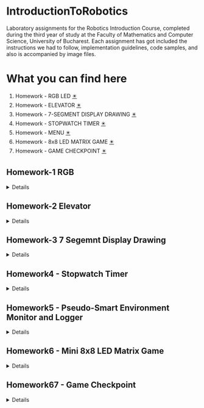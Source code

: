 # IntroductionToRobotics

Laboratory assignments for the Robotics Introduction Course, completed during the third year of study at the Faculty of Mathematics and Computer Science, University of Bucharest. Each assignment has got included the instructions we had to follow, implementation guidelines, code samples, and also is accompanied by image files.

# What you can find here
1. Homework - RGB LED [✴️](#hmwk1) 
2. Homework - ELEVATOR [✴️](#hmwk2) 
3. Homework - 7-SEGMENT DISPLAY DRAWING [✴️](#hmwk3) 
4. Homework - STOPWATCH TIMER [✴️](#hmwk4)
5. Homework - MENU [✴️](#hmwk5)
6. Homework - 8x8 LED MATRIX GAME [✴️](#hmwk6)
7. Homework - GAME CHECKPOINT [✴️](#hmwk7)

<a name="hmwk1"></a>
## Homework-1 RGB

<details>
<p><b>Assignment details 🗞️</b></p> 
This assignment focuses on controlling each channel (Red, Green, and Blue) of  an  RGB  LED  using  individual  potentiometers.   By  the  end  of  this  task, we  will  gain  experience  in  interfacing  potentiometers  with  the  Arduino  and controlling RGB LEDs based on the analog readings. <br>
The main components we will use specifically for this task are an RGB led, 3 potentiometers, resistors and as many wires as needed. <br>

<b>Components:</b>
1. RGB LED 💡
2. 3 potentiometers 🟣
3. 3 220Ω resistors
4. wires as needed

<p><b>Electrical scheme</b></p>

<img src="https://github.com/nicoletaiova25/IntroductionToRobotics/assets/148574222/ce070ffa-b757-4207-b943-45da46103d37.png" width="400" height="500">

<br>
<p><b>Setup of the assignment 📷 </b></p>

<img src="https://github.com/nicoletaiova25/IntroductionToRobotics/assets/148574222/9b02530c-3707-450b-912f-c404d49e19cd.jpg" width="400" height="500">

<br>

 ### 🎞️ A video showcasting functionality of assignment: [Video](https://youtu.be/9celDTJKHCI)

 
 
 ### 💻 The code: [You can find it here](https://github.com/nicoletaiova25/IntroductionToRobotics/blob/main/Homework/Homework1-RGB.ino)
 
</details>

<a name="hmwk2"></a>
## Homework-2 Elevator
<details>
<p><b>Assignment details 🗞️</b></p> 
This assignment focuses on simulating a 3-floor elevator control system using LEDs, buttons, and a buzzer. <br>
Components 🧰:<br> 💡 4 LEDs, 3 for the floors and 1 for the operational state of the elevator <br>
               🔳 3 buttons, to call the elevator to the desired floor <br>
               🔉 1 buzzer, to let the individual know when the elevator has arrived, the doors are opening and closing <br>
               🪛 as many wires and resistors as needed <br>
<br>
 <b>Tehnical Task</b>
 <details>Design a control system that simulates a 3-floor elevator using the Arduino platform. Here are the specific requirements:<br>
     • LED Indicators: Each of the 3 LEDs should represent one of the 3 floors. The LED corresponding to the current floor should light up.
Additionally, another LED should represent the elevator’s operational state. It should blink when the elevator is moving and remain static when stationary. <br>
     • Buttons: Implement 3 buttons that represent the call buttons from the3 floors. When pressed, the elevator should simulate movement towardsthe floor after a short interval (2-3 seconds). <br>
     • Buzzer: The buzzer should sound briefly during the following scenarios: <br>
                    – Elevator arriving at the desired floor (something resembling a ”cling”). <br>
                    – Elevator doors closing and movement (pro tip: split them into 2 different sounds) <br>
     • State Change & Timers: If the elevator is already at the desired floor, pressing the button for that floor should have no effect. Otherwise, after a button press, the elevator should ”wait for the doors to close” and then ”move” to the corresponding floor. If the elevator is in movement, it should either do nothing or it should stack its decision (get to the first programmed floor, open the doors, wait, close them and then go to the next desired floor). <br>
    • Debounce: Remember to implement debounce for the buttons to avoid unintentional repeated button presses.</details>
<br>
<p><b>Setup of the assignment 📷 </b></p>

<img src="https://github.com/nicoletaiova25/IntroductionToRobotics/assets/148574222/0e9abe97-24fb-41d3-8fbf-baefbb4b64d0.jpg" width="400" height="500">

<img src="https://github.com/nicoletaiova25/IntroductionToRobotics/assets/148574222/eb3093d3-a9a3-4971-b545-1cdf62830541.jpg" width="400" height="500">

<br>

 ### 🎞️ A video showcasting functionality of assignment: [Video](https://youtube.com/shorts/g3ytp2m51iY?feature=share)

 <br>
 
 ### 💻 The code: [You can find it here](https://github.com/nicoletaiova25/IntroductionToRobotics/blob/main/Homework/homework2_elevator.ino)
 
</details>

<a name="hmwk3"></a>
## Homework-3 7 Segemnt Display Drawing

<details>
<p><b>Assignment details 🗞️</b></p> 
 <br>
This assingment requires using the joystick to control the position ofthe segment and ”drawing” on the display. The movement between segments should be natural, meaning they should jump from the current position only to neighbors, but without passing through ”walls”.
<b>Requirements</b><br>
The initial position should be on the DP. The current position always blinks (irrespective of the fact that the segment is on or off). Use the joystick to move from one position to neighbors (see table for corresponding movement). Short pressing the button toggles the segment state from ON to OFF or from OFF to ON. Long pressing the button resets the entire display by turning all the segments OFF and moving the current position to the decimal point.

 ![image](https://github.com/nicoletaiova25/IntroductionToRobotics/assets/148574222/d6dbb440-0643-4a47-8250-c6fb169df43b)



<br>
<p><b>Setup of the assignment 📷 </b></p>

<img src="https://github.com/nicoletaiova25/IntroductionToRobotics/assets/148574222/3e532aed-b1af-44e3-9ed3-c1b9fa0574dc.jpg" width="400" height="500">


<img src="https://github.com/nicoletaiova25/IntroductionToRobotics/assets/148574222/a34ed096-ab1a-4e5f-ac67-ffc2bad21598.jpg" width="400" height="500">


<br>

 ### 🎞️ A video showcasting functionality of assignment: [Video](https://youtube.com/shorts/xklG7r3SEkc?feature=share)

 <br>
 
 ### 💻 The code: [You can find it here](https://github.com/nicoletaiova25/IntroductionToRobotics/blob/main/Homework/homework3_7segmentDisplay.ino)
 
</details>

<a name="hmwk4"></a>
## Homework4 - Stopwatch Timer

<details>
<p><b>Assignment details 🗞️</b></p> 
<br>
Using the 4 digit 7 segment display and 3 buttons, this assigment requires implementing a stopwatch timer that counts in 10ths of a second and has a save lap functionality (similar to most basic stopwatch functions on most phones).<br>
Neccessary:  The starting value of the 4 digit 7 segment display shouldbe ”000.0”. The buttons should have the following functionalities:<br>
– Button 1: Start / pause.<br>
– Button 2: Reset (if in pause mode). Reset saved laps (if in lap viewing mode).<br>
– Button 3: Save lap (if in counting mode), cycle through last saved laps (up to 4 laps).<br><br>
<b>Rules of the workflow:</b><br>
1. Display shows ”000.0”. When pressing the Start button, the timer should start.<br>
2. During timer counter, each time you press the lap button, you should save that timer’s value in memory (not persistent, it is OK to be deleted upon reset), up to 4 laps (or more if you want); pressing the 5th time should override the 1st saved one. If you press the reset button while timer works, nothing happens. If you press the pause button, the timer stops. <br>
3. In Pause Mode, the lap flag button doesn’t work anymore. Pressing the reset button resets you to 000.0. <br>
4. After reset, you can now press the flag buttons to cycle through the lap times. Each time you press the flag button, it takes you to the next saved lap. Pressing it continuously should cycle you through it continuously. Pressing the reset button while in this state resets all your flags and takes the timer back to ”000.0”. <br><br>

<b>Components used</b> <br>
<li>
A 4-Digit 7-segment display 🖥️
3 buttons 🔲
Resistors and wires 🪛
A LED 💡
</li>
<br>
<br>
<p><b>Setup of the assignment 📷 </b></p>


<img src="https://github.com/nicoletaiova25/IntroductionToRobotics/assets/148574222/564de18a-074c-4d37-b686-74e0d2630dc4.jpg" width="400" height="500">

<br>

 ### 🎞️ A video showcasting functionality of assignment: [Video](https://youtu.be/IAuIUipVpyk?feature=shared)

 <br>
 
 ### 💻 The code: [You can find it here](https://github.com/nicoletaiova25/IntroductionToRobotics/blob/main/Homework/Homework4_4Digit7SegmentDisplay.ino)
 
</details>


<a name="hmwk5"></a>
## Homework5 - Pseudo-Smart Environment Monitor and Logger

<details>
<p><b>Assignment details 🗞️</b></p> 
<br>
Develop a ”Smart Environment Monitor and Logger” using Arduino. This system will utilize various sensors to gather environmental data, log this data into EEPROM, and provide both visual feedback via an RGB LED and user interaction through a Serial Menu.<br>
Neccessary:  Menu Structure   <br><br>
1. Sensor Settings
   1.1 Sensors Sampling Interval.
   1.2 Ultrasonic Alert Threshold. 
   1.3 LDR Alert Threshold. 
   1.4 Back // Return to main menu
2. Reset Logger Data
   2.1 Yes.
   2.2 No.
3. System Status
   3.1 Current Sensor Readings
   3.2 Current Sensor Settings
   3.3 Display Logged Data
   3.2 Back
4. RGB LED Control
   4.1 Manual Color Control
   4.2 LED: Toggle Automatic ON/OFF
   4.3 Back
 
<b>Components used</b> <br>
Ultrasonic Sensor (HC-SR04) <br>
LDR (Light-Dependent Resistor) aka Photocell aka Photoresistor aka Light Sensor <br>
Resistors and wires 🪛<br>
RGB LED💡<br>
<br>
<br>
<p><b>Setup of the assignment 📷 </b></p>

<img src="https://github.com/nicoletaiova25/IntroductionToRobotics/assets/148574222/f1bbf503-8ffb-4514-8281-b3e641b7a740.jpg" width="400" height="500">

<br>

 ### 🎞️ A video showcasting functionality of assignment: 🌠
[The video to see the LED](https://youtube.com/shorts/BZy-QLIXm08?feature=share)
[The video to see the Menu](https://youtu.be/dfeNue5wNA4)
I couldn't make it work with pausing the video in between so 2 videos it is 🌠

 <br>
 
 ### 💻 The code: [You can find it here](https://github.com/nicoletaiova25/IntroductionToRobotics/blob/main/Homework/Homework5_Menu.ino)
 
</details>

<a name="hmwk6"></a>
## Homework6 - Mini 8x8 LED Matrix Game

<details>
<p><b>Assignment details 🗞️</b></p> 
<br>
Develop a small game on the 8x8 matrix using Arduino. I chose to do a game Bomberman style, while following the requirements. Said requirements of the game must-have are: displaying three types of elements( a player that blinks slowly, a bomb that blinks faster than the player and walls that don't blink, but they are getting blown away. The walls are randomly generated on 50-75% of the matrix and the player is moving around with the help of the joystick and destroys the walls by planting bombs and detonating them.<br>
 
<b>Components used</b> <br>
Joystick 🕹️  <br>
8x8 LED Matrix  <br>
Resistors, capacitors and wires 🪛 <br>
LED💡 <br>
Buzzer 🔉

<br>
<b>Rules of the game: </b><br>
The matrix will firstly display a greeting image (HI!). To start the game user must press the joystick on time. The walls and the player will be displayed. Using the joystick, player can be moved around. To place the bomb, the joystick button needs to be pressed. To detonate the bomb the button is to be pressed again. Don't get startled by the sound, couldn't make it more bomb like, so it is what it is (also used a resistor of 10 ohms, the 110 one was suppressing the sound too much). 
After all the walls are destroyed user can see the score in the Serial Monitor, greetings image is again displayed and user can play again.
<br>
<p><b>Setup of the assignment 📷 </b></p>


<img src="https://github.com/nicoletaiova25/IntroductionToRobotics/assets/148574222/74fc714e-1d9c-413f-b2fc-f738a0b494ab.jpg" width="500" height="600">

<br>

 ### 🎞️ A video showcasting functionality of assignment: 🌠 [The video](https://youtu.be/A4NL7QThA4M) 🌠

 <br>
 
 ### 💻 The code: [You can find it here](https://github.com/nicoletaiova25/IntroductionToRobotics/blob/main/Homework/Homework7MatrixGame.ino)
 
</details>

<a name="hmwk7"></a>
## Homework67 - Game Checkpoint

<details>
 <p>Mind it is still a work in progress, good things take time 🌠 </p>
<p><b>Assignment details 🗞️</b></p> 
<br>

 1. Intro Message - When powered, a greeting message is shown on the LCD
 2. Menu - user can scroll using joystick through the options displayed and choose what they want<br>
    a. Start Game, the game is displayed on the matrix<br>
    b. Settings, with 3 options itself, set intensity to LCD, set intensity to matrix, return to menu<br>
    c. About - details, it displays the github of the creator (mine, obviously)<br>
 3. End Message -  it displays 'GAME OVER' and the score, goes back to menu
 4. During Gameplay - it displays the lives of the player and the time since the game began

<br>

<b>Components used</b> <br>
Joystick 🕹️  <br>
8x8 LED Matrix  <br>
Resistors, capacitors and wires 🪛 <br>
LED💡 <br>
Buzzer 🔉<br>
LCD display 📺

<br>

A bunch of things that might not be clear when first starting the game. When the setup is powered, there is a message displayed on the LCD for no more than 12 seconds. The most important thing it sasys it's that the user can scroll the menu using the joystick by moving it upwards or downwards. 
When the menu appears the first options that can be seen is a) Start game, that if chosen, start the game on the matrix. By scrolling you can see the other options, b)Settings and c)About. To choose an option of the MAIN MENU(read that again), the user needs to press the joystick once. <br>
If the first option is chosen, the game starts and the LCD display the current lives of the player and the timer of the game. For the second option, the settings, new options will be displayed. Again, the user can scroll through them using the up or down motion on the joystick. <br>
To chose an option the user has to swipe right with the joystick. The third option of this submenu allows the user to go back to the MAIN MENU. If user wants to set the intensity of the LCD, (and for the next assigment, maybe the intensity of the matrix), they swipe right on that option of the settings submenu. To set the intensity, they have to swipe the joystick left or right this time, and to swipe down to save the value to EEPROM and return to submenu (it was supposed to be up, down and right to leave as well, but wasn't working, sooo yeah). <br>
The ABOUT option of the MAIN MENU is the nicest, it displays the GITHUB username of me. To return to MAIN MENU, swipe right. So easy! <br> <br>
<b>How to play!</b><br>
When user presses the Start Game option, the walls that needs to be distroyed are shown on the matrix. That one spot that goes blink is the player. With the joystick, the player can go UP, DOWN, LEFT, RIGHT, based on what spaces are around them. The player starts with a basic lifecount of 3. One press of the button places the bomb and the led lights up green. When player moves from where they placed the bomb user can see a new spot that goes blink-blink faster than the just blink of the player.<br> With another press of the button, the bomb is detonated and the walls that are on its direction get distroyed. If the player is in close proximity of the bomb, as in right next to it, or right on top of it, the player loses a life. When there are no more lives, the game is over! <br>
The target of this game is to distroy all the walls. Be aware, the clock is ticking!<br>
After the game is terminated, the MAIN MENU is displayed. <br>
I know rules are long and might be boring to read, but give it a try. If you don't, don't blame me when you won't know to handle the menu on the LCD! 

<p><b>Setup of the assignment 📷 </b></p>
<img src="https://github.com/nicoletaiova25/IntroductionToRobotics/assets/148574222/f20ebd7f-653d-462d-adec-c74624af9f11).jpg" width="500" height="600">
<br>

 ### 🎞️ A video showcasting functionality of assignment: 🌠 [The video](https://youtu.be/rWYjC3Rg-bc?feature=shared) 🌠

### 🤡 Sometimes it connects to the universe 🪐 and receives messages 👽: [Blooper](https://youtube.com/shorts/nsyfeJaSUA4?feature=shared)

 ### 💻 The code: [You can find it here](https://github.com/nicoletaiova25/IntroductionToRobotics/blob/main/Homework/homeworkCheckpoint.ino)

</details>
